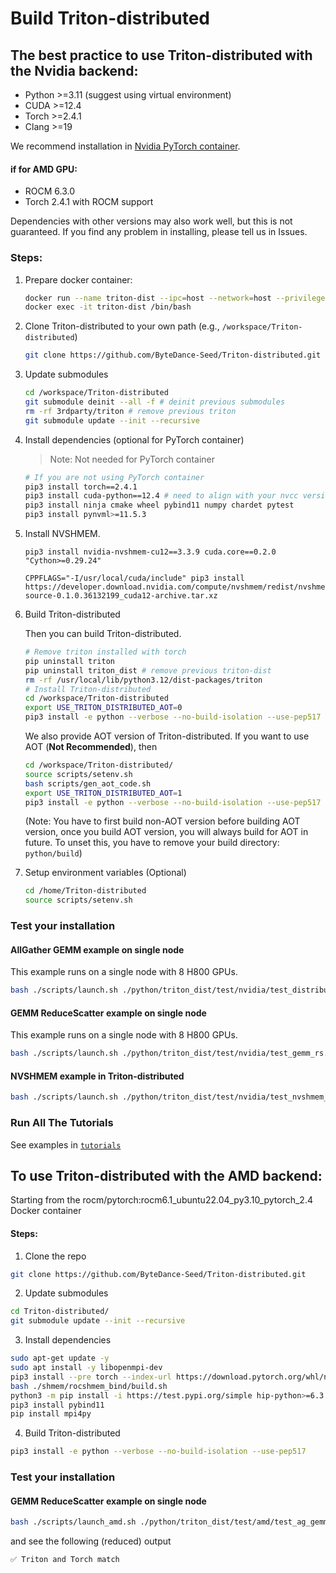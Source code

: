 # Build Triton-distributed

## The best practice to use Triton-distributed with the Nvidia backend:
- Python >=3.11 (suggest using virtual environment)
- CUDA >=12.4
- Torch >=2.4.1
- Clang >=19

We recommend installation in [Nvidia PyTorch container](https://catalog.ngc.nvidia.com/orgs/nvidia/containers/pytorch/tags).

#### if for AMD GPU:
- ROCM 6.3.0
- Torch 2.4.1 with ROCM support



Dependencies with other versions may also work well, but this is not guaranteed. If you find any problem in installing, please tell us in Issues.

### Steps:
1. Prepare docker container:
    ```sh
    docker run --name triton-dist --ipc=host --network=host --privileged --cap-add=SYS_ADMIN --shm-size=10g --gpus=all -itd nvcr.io/nvidia/pytorch:25.04-py3 /bin/bash
    docker exec -it triton-dist /bin/bash
    ```

2. Clone Triton-distributed to your own path (e.g., `/workspace/Triton-distributed`)
    ```sh
    git clone https://github.com/ByteDance-Seed/Triton-distributed.git
    ```

3. Update submodules
    ```sh
    cd /workspace/Triton-distributed
    git submodule deinit --all -f # deinit previous submodules
    rm -rf 3rdparty/triton # remove previous triton
    git submodule update --init --recursive
    ```

4. Install dependencies (optional for PyTorch container)
    > Note: Not needed for PyTorch container
    ```sh
    # If you are not using PyTorch container
    pip3 install torch==2.4.1
    pip3 install cuda-python==12.4 # need to align with your nvcc version
    pip3 install ninja cmake wheel pybind11 numpy chardet pytest
    pip3 install pynvml>=11.5.3
    ```
5. Install NVSHMEM.
    
    ```
    pip3 install nvidia-nvshmem-cu12==3.3.9 cuda.core==0.2.0 "Cython>=0.29.24"

    CPPFLAGS="-I/usr/local/cuda/include" pip3 install https://developer.download.nvidia.com/compute/nvshmem/redist/nvshmem_python/source/nvshmem_python-source-0.1.0.36132199_cuda12-archive.tar.xz
    ```

6. Build Triton-distributed

    Then you can build Triton-distributed.
    ```sh
    # Remove triton installed with torch
    pip uninstall triton
    pip uninstall triton_dist # remove previous triton-dist
    rm -rf /usr/local/lib/python3.12/dist-packages/triton
    # Install Triton-distributed
    cd /workspace/Triton-distributed
    export USE_TRITON_DISTRIBUTED_AOT=0
    pip3 install -e python --verbose --no-build-isolation --use-pep517
    ```

    We also provide AOT version of Triton-distributed. If you want to use AOT (**Not Recommended**), then
    ```sh
    cd /workspace/Triton-distributed/
    source scripts/setenv.sh
    bash scripts/gen_aot_code.sh
    export USE_TRITON_DISTRIBUTED_AOT=1
    pip3 install -e python --verbose --no-build-isolation --use-pep517
    ```
    (Note: You have to first build non-AOT version before building AOT version, once you build AOT version, you will always build for AOT in future. To unset this, you have to remove your build directory: `python/build`)

7. Setup environment variables (Optional)
    ```sh
    cd /home/Triton-distributed
    source scripts/setenv.sh
    ```

### Test your installation
#### AllGather GEMM example on single node
This example runs on a single node with 8 H800 GPUs.
```sh
bash ./scripts/launch.sh ./python/triton_dist/test/nvidia/test_distributed_wait.py --case correctness_tma
```

#### GEMM ReduceScatter example on single node
This example runs on a single node with 8 H800 GPUs.
```sh
bash ./scripts/launch.sh ./python/triton_dist/test/nvidia/test_gemm_rs.py 8192 8192 29568
```

#### NVSHMEM example in Triton-distributed
```sh
bash ./scripts/launch.sh ./python/triton_dist/test/nvidia/test_nvshmem_api.py
```

### Run All The Tutorials
See examples in [`tutorials`](../tutorials/README.md)

## To use Triton-distributed with the AMD backend:
Starting from the rocm/pytorch:rocm6.1_ubuntu22.04_py3.10_pytorch_2.4 Docker container
#### Steps:
1. Clone the repo
```sh
git clone https://github.com/ByteDance-Seed/Triton-distributed.git
```
2. Update submodules
```sh
cd Triton-distributed/
git submodule update --init --recursive
```
3. Install dependencies
```sh
sudo apt-get update -y
sudo apt install -y libopenmpi-dev
pip3 install --pre torch --index-url https://download.pytorch.org/whl/nightly/rocm6.3 --no-deps
bash ./shmem/rocshmem_bind/build.sh
python3 -m pip install -i https://test.pypi.org/simple hip-python>=6.3.0 # (or whatever Rocm version you have)
pip3 install pybind11
pip install mpi4py
```
4. Build Triton-distributed
```sh
pip3 install -e python --verbose --no-build-isolation --use-pep517
```
### Test your installation
#### GEMM ReduceScatter example on single node
```sh
bash ./scripts/launch_amd.sh ./python/triton_dist/test/amd/test_ag_gemm_intra_node.py 8192 8192 29568
 ```
and see the following (reduced) output
```sh
✅ Triton and Torch match
```